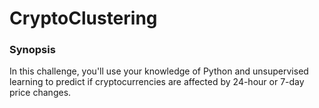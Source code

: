 # CryptoClustering
### Synopsis
In this challenge, you'll use your knowledge of Python and unsupervised learning to predict if cryptocurrencies are affected by 24-hour or 7-day price changes.
